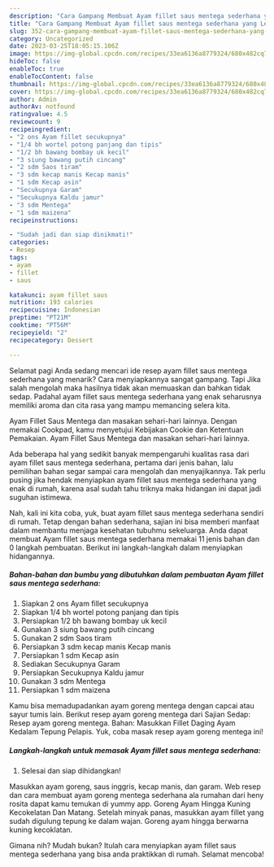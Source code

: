 ```yaml
---
description: "Cara Gampang Membuat Ayam fillet saus mentega sederhana yang Lezat, Buat Buka Puasa}"
title: "Cara Gampang Membuat Ayam fillet saus mentega sederhana yang Lezat, Buat Buka Puasa}"
slug: 352-cara-gampang-membuat-ayam-fillet-saus-mentega-sederhana-yang-lezat-buat-buka-puasa
category: Uncategorized
date: 2023-03-25T18:05:15.106Z
image: https://img-global.cpcdn.com/recipes/33ea6136a8779324/680x482cq70/ayam-fillet-saus-mentega-sederhana-foto-resep-utama.jpg
hideToc: false
enableToc: true
enableTocContent: false
thumbnail: https://img-global.cpcdn.com/recipes/33ea6136a8779324/680x482cq70/ayam-fillet-saus-mentega-sederhana-foto-resep-utama.jpg
cover: https://img-global.cpcdn.com/recipes/33ea6136a8779324/680x482cq70/ayam-fillet-saus-mentega-sederhana-foto-resep-utama.jpg
author: Admin
authorAv: notfound
ratingvalue: 4.5
reviewcount: 9
recipeingredient:
- "2 ons Ayam fillet secukupnya"
- "1/4 bh wortel potong panjang dan tipis"
- "1/2 bh bawang bombay uk kecil"
- "3 siung bawang putih cincang"
- "2 sdm Saos tiram"
- "3 sdm kecap manis Kecap manis"
- "1 sdm Kecap asin"
- "Secukupnya Garam"
- "Secukupnya Kaldu jamur"
- "3 sdm Mentega"
- "1 sdm maizena"
recipeinstructions:

- "Sudah jadi dan siap dinikmati!"
categories:
- Resep
tags:
- ayam
- fillet
- saus

katakunci: ayam fillet saus 
nutrition: 193 calories
recipecuisine: Indonesian
preptime: "PT21M"
cooktime: "PT56M"
recipeyield: "2"
recipecategory: Dessert

---
```



Selamat pagi Anda sedang mencari ide resep ayam fillet saus mentega sederhana yang menarik? Cara menyiapkannya sangat gampang. Tapi Jika salah mengolah maka hasilnya tidak akan memuaskan dan bahkan tidak sedap. Padahal ayam fillet saus mentega sederhana yang enak seharusnya memiliki aroma dan cita rasa yang mampu memancing selera kita.


Ayam Fillet Saus Mentega dan masakan sehari-hari lainnya. Dengan memakai Cookpad, kamu menyetujui Kebijakan Cookie dan Ketentuan Pemakaian. Ayam Fillet Saus Mentega dan masakan sehari-hari lainnya.

Ada beberapa hal yang sedikit banyak mempengaruhi kualitas rasa dari ayam fillet saus mentega sederhana, pertama dari jenis bahan, lalu pemilihan bahan segar sampai cara mengolah dan menyajikannya. Tak perlu pusing jika hendak menyiapkan ayam fillet saus mentega sederhana yang enak di rumah, karena asal sudah tahu triknya maka hidangan ini dapat jadi suguhan istimewa.


Nah, kali ini kita coba, yuk, buat ayam fillet saus mentega sederhana sendiri di rumah. Tetap dengan bahan sederhana, sajian ini bisa memberi manfaat dalam membantu menjaga kesehatan tubuhmu sekeluarga. Anda dapat membuat Ayam fillet saus mentega sederhana memakai 11 jenis bahan dan 0 langkah pembuatan. Berikut ini langkah-langkah dalam menyiapkan hidangannya.

<!--inarticleads1-->

##### Bahan-bahan dan bumbu yang dibutuhkan dalam pembuatan Ayam fillet saus mentega sederhana:

1. Siapkan 2 ons Ayam fillet secukupnya
1. Siapkan 1/4 bh wortel potong panjang dan tipis
1. Persiapkan 1/2 bh bawang bombay uk kecil
1. Gunakan 3 siung bawang putih cincang
1. Gunakan 2 sdm Saos tiram
1. Persiapkan 3 sdm kecap manis Kecap manis
1. Persiapkan 1 sdm Kecap asin
1. Sediakan Secukupnya Garam
1. Persiapkan Secukupnya Kaldu jamur
1. Gunakan 3 sdm Mentega
1. Persiapkan 1 sdm maizena


Kamu bisa memadupadankan ayam goreng mentega dengan capcai atau sayur tumis lain. Berikut resep ayam goreng mentega dari Sajian Sedap: Resep ayam goreng mentega. Bahan: Masukkan Fillet Daging Ayam Kedalam Tepung Pelapis. Yuk, coba masak resep ayam goreng mentega ini! 

<!--inarticleads2-->

##### Langkah-langkah untuk memasak Ayam fillet saus mentega sederhana:


1. Selesai dan siap dihidangkan!

Masukkan ayam goreng, saus inggris, kecap manis, dan garam. Web resep dan cara membuat ayam goreng mentega sederhana ala rumahan dari heny rosita dapat kamu temukan di yummy app. Goreng Ayam Hingga Kuning Kecokelatan Dan Matang. Setelah minyak panas, masukkan ayam fillet yang sudah digulung tepung ke dalam wajan. Goreng ayam hingga berwarna kuning kecoklatan. 

Gimana nih? Mudah bukan? Itulah cara menyiapkan ayam fillet saus mentega sederhana yang bisa anda praktikkan di rumah. Selamat mencoba!
